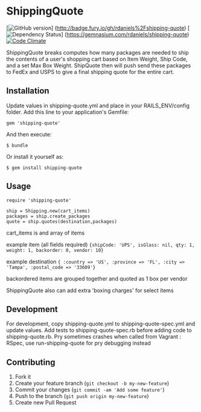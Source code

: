 # ShippingQuote

[![GitHub version](https://badge.fury.io/gh/rdaniels%2Fshipping-quote.png)] (http://badge.fury.io/gh/rdaniels%2Fshipping-quote)
[![Dependency Status](https://gemnasium.com/rdaniels/shipping-quote.png)] (https://gemnasium.com/rdaniels/shipping-quote)
[![Code Climate](https://codeclimate.com/repos/52b43de1f3ea0062e702eb2a/badges/bf8295c990fc324c25b1/gpa.png)](https://codeclimate.com/repos/52b43de1f3ea0062e702eb2a/feed)


ShippingQuote breaks computes how many packages are needed to ship the contents of a user's shopping cart based on Item Weight,
Ship Code, and a set Max Box Weight. ShipQuote then will push send these packages to FedEx and USPS to give a final shipping quote for
the entire cart.

## Installation

Update values in shipping-quote.yml and place in your RAILS_ENV/config folder.
Add this line to your application's Gemfile:

    gem 'shipping-quote'

And then execute:

    $ bundle

Or install it yourself as:

    $ gem install shipping-quote

## Usage
    require 'shipping-quote'

    ship = Shipping.new(cart_items)
    packages = ship.create_packages
    quote = ship.quotes(destination,packages)

cart_items is and array of items

example item (all fields required) `{shipCode: 'UPS', isGlass: nil, qty: 1, weight: 1, backorder: 0, vendor: 10}`

example destination `{ :country => 'US', :province => 'FL', :city => 'Tampa', :postal_code => '33609'}`

backordered items are grouped together and quoted as 1 box per vendor

ShippingQuote also can add extra 'boxing charges' for select items


## Development

For development, copy shipping-quote.yml to shipping-quote-spec.yml and update values. Add tests to
shipping-quote-spec.rb before adding code to shipping-quote.rb.
Pry sometimes crashes when called from Vagrant : RSpec, use run-shipping-quote for pry debugging instead



## Contributing

1. Fork it
2. Create your feature branch (`git checkout -b my-new-feature`)
3. Commit your changes (`git commit -am 'Add some feature'`)
4. Push to the branch (`git push origin my-new-feature`)
5. Create new Pull Request
